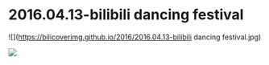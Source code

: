 # 2016.04.13-bilibili dancing festival
![](https://bilicoverimg.github.io/2016/2016.04.13-bilibili dancing festival.jpg)

![](https://bilicover2016.github.io/2016.04.13.jpg)